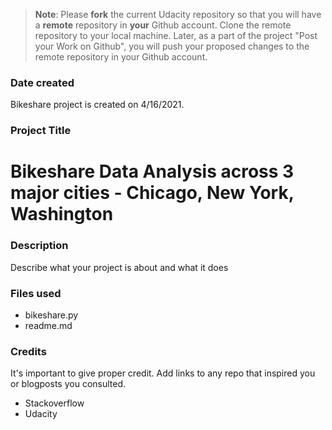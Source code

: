 >**Note**: Please **fork** the current Udacity repository so that you will have a **remote** repository in **your** Github account. Clone the remote repository to your local machine. Later, as a part of the project "Post your Work on Github", you will push your proposed changes to the remote repository in your Github account.

### Date created
Bikeshare project is created on 4/16/2021.

### Project Title
# Bikeshare Data Analysis across 3 major cities - Chicago, New York, Washington

### Description
Describe what your project is about and what it does

### Files used
* bikeshare.py
* readme.md

### Credits
It's important to give proper credit. Add links to any repo that inspired you or blogposts you consulted.
* Stackoverflow
* Udacity


